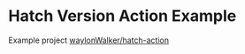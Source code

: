 # Hatch Version Action Example

Example project [waylonWalker/hatch-action](https://github.com/WaylonWalker/hatch-action)
